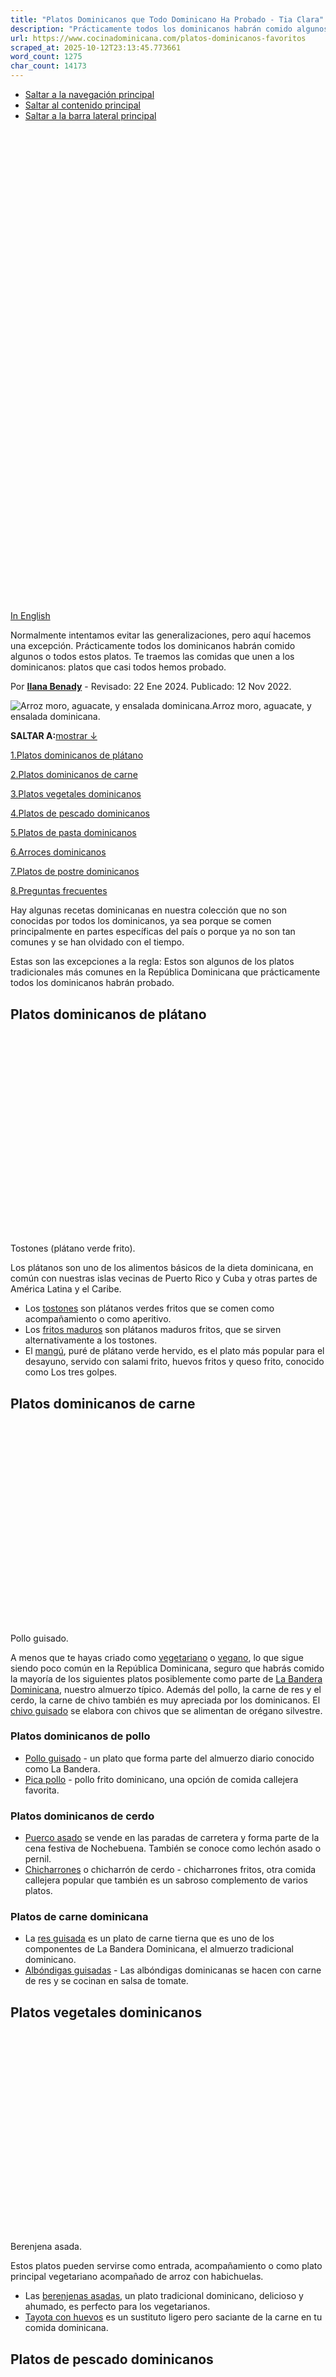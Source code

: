 ```yaml
---
title: "Platos Dominicanos que Todo Dominicano Ha Probado - Tia Clara"
description: "Prácticamente todos los dominicanos habrán comido algunos o todos estos platos. Las comidas que casi todos hemos probado."
url: https://www.cocinadominicana.com/platos-dominicanos-favoritos
scraped_at: 2025-10-12T23:13:45.773661
word_count: 1275
char_count: 14173
---
```


- [Saltar a la navegación principal](https://www.cocinadominicana.com/platos-dominicanos-favoritos#genesis-nav-primary)
- [Saltar al contenido principal](https://www.cocinadominicana.com/platos-dominicanos-favoritos#genesis-content)
- [Saltar a la barra lateral principal](https://www.cocinadominicana.com/platos-dominicanos-favoritos#genesis-sidebar-primary)

![Tostones (fritos verdes).](data:image/svg+xml,%3Csvg%20xmlns='http://www.w3.org/2000/svg'%20viewBox='0%200%201201%201800'%3E%3C/svg%3E)

[In English](https://www.dominicancooking.com/dominican-dishes-we-love)

Normalmente intentamos evitar las generalizaciones, pero aquí hacemos una excepción. Prácticamente todos los dominicanos habrán comido algunos o todos estos platos. Te traemos las comidas que unen a los dominicanos: platos que casi todos hemos probado.

Por **[Ilana Benady](https://www.cocinadominicana.com/ilana-benady)** \- Revisado: 22 Ene 2024. Publicado: 12 Nov 2022.

![Arroz moro, aguacate, y ensalada dominicana.](https://www.cocinadominicana.com/wp-content/uploads/2014/05/moro-locrio-chuleta-ahumada-ClaraGon0013.jpg)Arroz moro, aguacate, y ensalada dominicana.

**SALTAR A:**[mostrar ↓](https://www.cocinadominicana.com/platos-dominicanos-favoritos#)

[1.Platos dominicanos de plátano](https://www.cocinadominicana.com/platos-dominicanos-favoritos#platos-dominicanos-de-platano)

[2.Platos dominicanos de carne](https://www.cocinadominicana.com/platos-dominicanos-favoritos#platos-dominicanos-de-carne)

[3.Platos vegetales dominicanos](https://www.cocinadominicana.com/platos-dominicanos-favoritos#platos-vegetales-dominicanos)

[4.Platos de pescado dominicanos](https://www.cocinadominicana.com/platos-dominicanos-favoritos#platos-de-pescado-dominicanos)

[5.Platos de pasta dominicanos](https://www.cocinadominicana.com/platos-dominicanos-favoritos#platos-de-pasta-dominicanos)

[6.Arroces dominicanos](https://www.cocinadominicana.com/platos-dominicanos-favoritos#arroces-dominicanos)

[7.Platos de postre dominicanos](https://www.cocinadominicana.com/platos-dominicanos-favoritos#platos-de-postre-dominicanos)

[8.Preguntas frecuentes](https://www.cocinadominicana.com/platos-dominicanos-favoritos#preguntas-frecuentes)

Hay algunas recetas dominicanas en nuestra colección que no son conocidas por todos los dominicanos, ya sea porque se comen principalmente en partes específicas del país o porque ya no son tan comunes y se han olvidado con el tiempo.

Estas son las excepciones a la regla: Estos son algunos de los platos tradicionales más comunes en la República Dominicana que prácticamente todos los dominicanos habrán probado.

## Platos dominicanos de plátano

![Tostones (plátano frito).](data:image/svg+xml,%3Csvg%20xmlns='http://www.w3.org/2000/svg'%20viewBox='0%200%201800%201201'%3E%3C/svg%3E)Tostones (plátano verde frito).

Los plátanos son uno de los alimentos básicos de la dieta dominicana, en común con nuestras islas vecinas de Puerto Rico y Cuba y otras partes de América Latina y el Caribe.

- Los [tostones](https://www.cocinadominicana.com/tostones) son plátanos verdes fritos que se comen como acompañamiento o como aperitivo.
- Los [fritos maduros](https://www.cocinadominicana.com/platanos-fritos-maduros) son plátanos maduros fritos, que se sirven alternativamente a los tostones.
- El [mangú](https://www.cocinadominicana.com/mangu), puré de plátano verde hervido, es el plato más popular para el desayuno, servido con salami frito, huevos fritos y queso frito, conocido como Los tres golpes.

## Platos dominicanos de carne

![Pollo guisado.](data:image/svg+xml,%3Csvg%20xmlns='http://www.w3.org/2000/svg'%20viewBox='0%200%201800%201201'%3E%3C/svg%3E)Pollo guisado.

A menos que te hayas criado como [vegetariano](https://www.cocinadominicana.com/recetas/vegetarianas) o [vegano](https://www.cocinadominicana.com/recetas/veganas), lo que sigue siendo poco común en la República Dominicana, seguro que habrás comido la mayoría de los siguientes platos posiblemente como parte de [La Bandera Dominicana](https://www.cocinadominicana.com/bandera-dominicana-almuerzo), nuestro almuerzo típico. Además del pollo, la carne de res y el cerdo, la carne de chivo también es muy apreciada por los dominicanos. El [chivo guisado](https://www.cocinadominicana.com/chivo-guisado-picante) se elabora con chivos que se alimentan de orégano silvestre.

### Platos dominicanos de pollo

- [Pollo guisado](https://www.cocinadominicana.com/pollo-guisado) \- un plato que forma parte del almuerzo diario conocido como La Bandera.
- [Pica pollo](https://www.cocinadominicana.com/pica-pollo) \- pollo frito dominicano, una opción de comida callejera favorita.

### Platos dominicanos de cerdo

- [Puerco asado](https://www.cocinadominicana.com/puerco-asado-pernil-lechon-receta) se vende en las paradas de carretera y forma parte de la cena festiva de Nochebuena. También se conoce como lechón asado o pernil.
- [Chicharrones](https://www.cocinadominicana.com/receta-chicharron-puerco-chicharrones-dominicanos) o chicharrón de cerdo - chicharrones fritos, otra comida callejera popular que también es un sabroso complemento de varios platos.

### Platos de carne dominicana

- La [res guisada](https://www.cocinadominicana.com/carne-res-guisada) es un plato de carne tierna que es uno de los componentes de La Bandera Dominicana, el almuerzo tradicional dominicano.
- [Albóndigas guisadas](https://www.cocinadominicana.com/albondigas-res-guisadas) \- Las albóndigas dominicanas se hacen con carne de res y se cocinan en salsa de tomate.

## Platos vegetales dominicanos

![Berenjena asada.](data:image/svg+xml,%3Csvg%20xmlns='http://www.w3.org/2000/svg'%20viewBox='0%200%201800%201201'%3E%3C/svg%3E)Berenjena asada.

Estos platos pueden servirse como entrada, acompañamiento o como plato principal vegetariano acompañado de arroz con habichuelas.

- Las [berenjenas asadas](https://www.cocinadominicana.com/berenjenas-asadas), un plato tradicional dominicano, delicioso y ahumado, es perfecto para los vegetarianos.
- [Tayota con huevos](https://www.cocinadominicana.com/tayota-huevo) es un sustituto ligero pero saciante de la carne en tu comida dominicana.

## Platos de pescado dominicanos

![Pescado frito.](data:image/svg+xml,%3Csvg%20xmlns='http://www.w3.org/2000/svg'%20viewBox='0%200%201800%201201'%3E%3C/svg%3E)Pescado frito.

- [Pescado con coco](https://www.cocinadominicana.com/pescado-con-coco), una mezcla de pescado fresco, vegetales y hierbas en una abundante salsa con todas las especias y sabores que nos gustan es uno de los platos dominicanos con pescado favoritos.
- El [Pescado frito](https://www.cocinadominicana.com/pescado-frito) es un plato que puedes pedir en casi cualquier lugar de la República Dominicana. Es un componente esencial de un día de playa y una comida callejera muy popular.

## Platos de pasta dominicanos

![Espaguetis dominicanos.](data:image/svg+xml,%3Csvg%20xmlns='http://www.w3.org/2000/svg'%20viewBox='0%200%201798%201200'%3E%3C/svg%3E)Espaguetis dominicanos.

- [Espaguetis a la Dominicana](https://www.cocinadominicana.com/espagueti-dominicano-receta) o a la criolla es un plato de pasta elaborado con ingredientes como cebolla, ajo, tomate, ají y salami, con un sabor singularmente dominicano.
- La [ensalada de coditos](https://www.cocinadominicana.com/ensalada-de-coditos-jamon-pasta) es otra de las favoritas. Otros platos de pasta dominicanos menos populares son nuestra propia versión de la [lasaña](https://www.cocinadominicana.com/lasana-dominicana) y el [pastelón de espagueti](https://www.cocinadominicana.com/219/pastelon-de-spaguetti).

## Arroces dominicanos

![Locrio de pollo (arroz con pollo dominicano).](data:image/svg+xml,%3Csvg%20xmlns='http://www.w3.org/2000/svg'%20viewBox='0%200%201800%201201'%3E%3C/svg%3E)Locrio de pollo (arroz con pollo dominicano).

- El [locrio](https://www.cocinadominicana.com/locrio-pollo-receta-arroz-dominicano) es un pilaf de arroz que puede estar relacionado con la paella española o el arroz jollof africano. El locrio más común se prepara con pollo, pero también puede hacerse con [carne de cerdo](https://www.cocinadominicana.com/locrio-chicharron-puerco), [camarones](https://www.cocinadominicana.com/locrio-camarones), [sardinas](https://www.cocinadominicana.com/locrio-pica-pica), [longaniza](https://www.cocinadominicana.com/locrio-de-longaniza), [chuleta](https://www.cocinadominicana.com/locrio-de-chuleta-ahumada-receta), [arenque](https://www.cocinadominicana.com/locrio-arenque), o [salami](https://www.cocinadominicana.com/locrio-salami-dominicano-receta).
- El [moro](https://www.cocinadominicana.com/faciles-recetas-arroz-moro) es una sencilla receta de arroz con habichuelas que se combina en un solo plato y forma parte del patrimonio gastronómico de la mayor parte del Caribe, incluido nuestro país. Puede hacerse con [habichuelas rojas](https://www.cocinadominicana.com/moro-habichuelas-arroz) o [negras](https://www.cocinadominicana.com/moro-locrio-receta), [guandules](https://www.cocinadominicana.com/moro-guandules-receta-arroz-coco), habas o [maíz dulce](https://www.cocinadominicana.com/arroz-con-maiz).
- El [concón](https://www.cocinadominicana.com/como-preparar-concon-perfecto) es la costra de arroz sabrosa, crujiente y crispada que se forma en el fondo de la olla cuando se cocina el arroz al estilo dominicano. Se considera una delicia.

## Platos de postre dominicanos

![Habichuelas con dulce.](data:image/svg+xml,%3Csvg%20xmlns='http://www.w3.org/2000/svg'%20viewBox='0%200%201800%201201'%3E%3C/svg%3E)Habichuelas con dulce.

- Las [habichuelas con dulce](https://www.cocinadominicana.com/habichuelas-con-dulce), uno de los postres clásicos de la cocina dominicana, se elaboran con habichuelas, leche, pasas, galletitas de leche, y especias como canela, nuez moscada y clavo dulce. Algunas versiones también incluyen batata. Este postre es especialmente popular durante la Cuaresma y la Semana Santa.
- El [majarete](https://www.cocinadominicana.com/majarete-dominicano) es un postre tradicional de maíz tierno preparado con leche y especias. Este postre dominicano es cremoso, suave y delicioso. Por eso nos encanta a todos.

¿Estás de acuerdo? ¿Qué otros platos crees que han comido casi todos los dominicanos? ¡Háganoslo saber en los comentarios!

[![Aunt Ilana](data:image/svg+xml,%3Csvg%20xmlns='http://www.w3.org/2000/svg'%20viewBox='0%200%20125%2028'%3E%3C/svg%3E)](https://www.cocinadominicana.com/sobre-nosotros#tia-ilana)

## Preguntas frecuentes

**¿Cuál es el plato principal en la República Dominicana?**

El plato principal en la República Dominicana es el almuerzo diario, conocido como la Bandera Dominicana. Consiste en alimentos básicos como arroz blanco, habichuelas y carne, que puede ser de res, pollo, cerdo o a veces pescado. Se suele acompañar de una ensalada y tostones (plátanos verdes fritos) o aguacate. Las habichuelas pueden ser rojas, negras, blancas, o guandules verdes. Esta es la comida tradicional dominicana por excelencia.

**¿Cuáles son los platos más populares cuando se visita la República Dominicana?**

Aparte de La Bandera, los platos populares son el sancocho, un sabroso guiso hecho con varios tipos de carne y víveres, como la yuca y la yautía. Otros platos dominicanos destacados incluyen el mangú, el puré de plátano verde hervido, el pescado con coco y el pollo frito.

![Tia Clara.](data:image/svg+xml,%3Csvg%20xmlns='http://www.w3.org/2000/svg'%20viewBox='0%200%20180%20180'%3E%3C/svg%3E)

### ¡Hola, gracias por visitarnos!

**Soy Tía Clara, tu anfitriona y tía 🇩🇴 en Internet.**

**-** Aprende más sobre [mi y las personas que hacen este blog](https://www.cocinadominicana.com/sobre-nosotros).

\- Comparte tus [preguntas o comentario](https://www.cocinadominicana.com/platos-dominicanos-favoritos#comments) s sobre este tema.

- [Suscríbete](https://www.cocinadominicana.com/subscribe) para recibir nuestras ricas recetas por email.

\- **¡No pierdas el contacto!** Síguenos en:

## Más Cocina

- [![Casabe.](data:image/svg+xml,%3Csvg%20xmlns='http://www.w3.org/2000/svg'%20viewBox='0%200%20360%20360'%3E%3C/svg%3E)\\
Hecho en Casa - Platos que Raramente Hacemos en Casa](https://www.cocinadominicana.com/dominicano-hecho-en-casa)
- [![Flan.](data:image/svg+xml,%3Csvg%20xmlns='http://www.w3.org/2000/svg'%20viewBox='0%200%20360%20360'%3E%3C/svg%3E)\\
7 Recetas de Flanes](https://www.cocinadominicana.com/flanes-recetas)
- [![Longaniza rendida con tayota.](data:image/svg+xml,%3Csvg%20xmlns='http://www.w3.org/2000/svg'%20viewBox='0%200%20360%20360'%3E%3C/svg%3E)\\
El Arte de Rendir: Platos de Carne con Vegetales Dominicanos](https://www.cocinadominicana.com/rendir-carne-vegetales)
- [![Yuca.](data:image/svg+xml,%3Csvg%20xmlns='http://www.w3.org/2000/svg'%20viewBox='0%200%20360%20360'%3E%3C/svg%3E)\\
Yuca: Cómo Cocinar y Pelar, y Guía Esencial](https://www.cocinadominicana.com/que-es-yuca-como-cocinar)

- [Share on Facebook](https://www.facebook.com/sharer/sharer.php?u=https%3A%2F%2Fwww.cocinadominicana.com%2Fplatos-dominicanos-favoritos&t=Platos%20Dominicanos%20que%20Todo%20Dominicano%20Ha%20Probado "Share on Facebook")
- [Share on WhatsApp](https://wa.me/?text=https%3A%2F%2Fwww.cocinadominicana.com%2Fplatos-dominicanos-favoritos+Platos%20Dominicanos%20que%20Todo%20Dominicano%20Ha%20Probado "Share on WhatsApp")
- [Send over email](mailto:?subject=Platos%20Dominicanos%20que%20Todo%20Dominicano%20Ha%20Probado&body=https%3A%2F%2Fwww.cocinadominicana.com%2Fplatos-dominicanos-favoritos "Send over email")
- [Share on Reddit](https://www.reddit.com/submit?url=https%3A%2F%2Fwww.cocinadominicana.com%2Fplatos-dominicanos-favoritos&title=Platos%20Dominicanos%20que%20Todo%20Dominicano%20Ha%20Probado "Share on Reddit")

### Comments

No Comments

Label

Rating RecetaRating Receta

Nombre\*

Email\*

Δ

Label

Rating RecetaRating Receta

Nombre\*

Email\*

Δ

Este sitio usa Akismet para reducir el spam. [Aprende cómo se procesan los datos de tus comentarios.](https://akismet.com/privacy/)

0 Commentarios

Populares

RecientesViejos

Inline Feedbacks

View all comments

Load More Comments

wpDiscuz

Insert

You are going to send email to

Send

Move Comment

Move